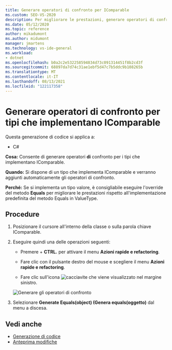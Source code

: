 ```yaml
---
title: Generare operatori di confronto per IComparable
ms.custom: SEO-VS-2020
description: Per migliorare le prestazioni, generare operatori di confronto per i tipi che implementano IComparable.
ms.date: 05/12/2020
ms.topic: reference
author: mikadumont
ms.author: midumont
manager: jmartens
ms.technology: vs-ide-general
ms.workload:
- dotnet
ms.openlocfilehash: b0a2c2e532258594834d73c091314451f8b2cd3f
ms.sourcegitcommit: 68897da7d74c31ae1ebf5d47c7b5ddc9b108265b
ms.translationtype: MT
ms.contentlocale: it-IT
ms.lasthandoff: 08/13/2021
ms.locfileid: "122117358"
---
```

# <a name="generate-comparison-operators-for-types-that-implement-icomparable"></a>Generare operatori di confronto per tipi che implementano IComparable

Questa generazione di codice si applica a:

- C#

**Cosa:** Consente di generare operatori **di** confronto per i tipi che implementano IComparable.

**Quando:** Si dispone di un tipo che implementa IComparable e verranno aggiunti automaticamente gli operatori di confronto.

**Perché:** Se si implementa un tipo valore, è consigliabile eseguire l'override del metodo **Equals** per migliorare le prestazioni rispetto all'implementazione predefinita del metodo Equals in ValueType.

## <a name="how-to"></a>Procedure

1. Posizionare il cursore all'interno della classe o sulla parola chiave IComparable.

2. Eseguire quindi una delle operazioni seguenti:

   - Premere  + **CTRL.** per attivare il menu **Azioni rapide e refactoring**.

   - Fare clic con il pulsante destro del mouse e scegliere il menu **Azioni rapide e refactoring**.

   - Fare clic sull'icona ![cacciavite](../media/screwdriver-icon.png) che viene visualizzato nel margine sinistro.

   ![Generare gli operatori di confronto](media/generate-comparison-operators.png)

3. Selezionare **Generate Equals(object) (Genera equals(oggetto)** dal menu a discesa.

## <a name="see-also"></a>Vedi anche

- [Generazione di codice](../code-generation-in-visual-studio.md)
- [Anteprima modifiche](../../ide/preview-changes.md)
